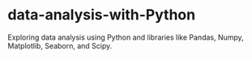# data-analysis-with-Python
Exploring data analysis using Python and libraries like Pandas, Numpy, Matplotlib, Seaborn, and Scipy.
